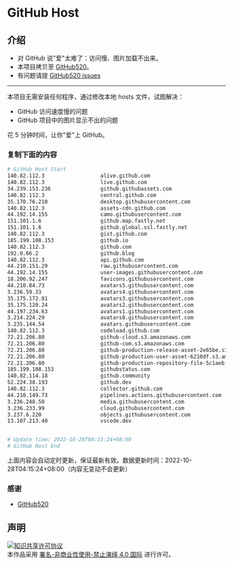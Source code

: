 # GitHub Host
## 介绍
- 对 GitHub 说"爱"太难了：访问慢、图片加载不出来。
- 本项目拷贝至 [GitHub520](https://github.com/521xueweihan/GitHub520)。
- 有问题请提 [GitHub520 issues](https://github.com/521xueweihan/GitHub520/issues/new)

---

本项目无需安装任何程序，通过修改本地 hosts 文件，试图解决：
- GitHub 访问速度慢的问题
- GitHub 项目中的图片显示不出的问题

花 5 分钟时间，让你"爱"上 GitHub。

### 复制下面的内容
```bash
# GitHub Host Start
140.82.112.3                  alive.github.com
140.82.112.3                  live.github.com
34.239.153.236                github.githubassets.com
140.82.112.3                  central.github.com
35.170.76.210                 desktop.githubusercontent.com
140.82.112.3                  assets-cdn.github.com
44.192.14.155                 camo.githubusercontent.com
151.101.1.6                   github.map.fastly.net
151.101.1.6                   github.global.ssl.fastly.net
140.82.112.3                  gist.github.com
185.199.108.153               github.io
140.82.112.3                  github.com
192.0.66.2                    github.blog
140.82.112.3                  api.github.com
44.210.151.29                 raw.githubusercontent.com
44.192.14.155                 user-images.githubusercontent.com
18.206.92.247                 favicons.githubusercontent.com
44.210.84.73                  avatars5.githubusercontent.com
3.236.59.33                   avatars4.githubusercontent.com
35.175.172.81                 avatars3.githubusercontent.com
35.175.120.24                 avatars2.githubusercontent.com
44.197.234.63                 avatars1.githubusercontent.com
3.214.224.29                  avatars0.githubusercontent.com
3.235.144.54                  avatars.githubusercontent.com
140.82.112.3                  codeload.github.com
72.21.206.80                  github-cloud.s3.amazonaws.com
72.21.206.80                  github-com.s3.amazonaws.com
72.21.206.80                  github-production-release-asset-2e65be.s3.amazonaws.com
72.21.206.80                  github-production-user-asset-6210df.s3.amazonaws.com
72.21.206.80                  github-production-repository-file-5c1aeb.s3.amazonaws.com
185.199.108.153               githubstatus.com
140.82.114.18                 github.community
52.224.38.193                 github.dev
140.82.112.3                  collector.github.com
44.210.149.73                 pipelines.actions.githubusercontent.com
3.236.248.50                  media.githubusercontent.com
3.236.233.99                  cloud.githubusercontent.com
3.237.6.220                   objects.githubusercontent.com
13.107.213.40                 vscode.dev


# Update time: 2022-10-28T04:15:24+08:00
# GitHub Host End

```
上面内容会自动定时更新，保证最新有效。数据更新时间：2022-10-28T04:15:24+08:00（内容无变动不会更新）

### 感谢

- [GitHub520](https://github.com/521xueweihan/GitHub520)

## 声明
<a rel="license" href="https://creativecommons.org/licenses/by-nc-nd/4.0/deed.zh"><img alt="知识共享许可协议" style="border-width: 0" src="https://licensebuttons.net/l/by-nc-nd/4.0/88x31.png"></a><br>本作品采用 <a rel="license" href="https://creativecommons.org/licenses/by-nc-nd/4.0/deed.zh">署名-非商业性使用-禁止演绎 4.0 国际</a> 进行许可。